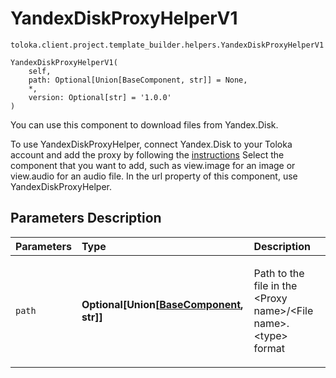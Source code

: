# YandexDiskProxyHelperV1
`toloka.client.project.template_builder.helpers.YandexDiskProxyHelperV1`

```
YandexDiskProxyHelperV1(
    self,
    path: Optional[Union[BaseComponent, str]] = None,
    *,
    version: Optional[str] = '1.0.0'
)
```

You can use this component to download files from Yandex.Disk.


To use YandexDiskProxyHelper, connect Yandex.Disk to your Toloka account and add the proxy by following
the [instructions](https://toloka.ai/docs/guide/concepts/prepare-data.html?lang=en)
Select the component that you want to add, such as view.image for an image or view.audio for an audio file.
In the url property of this component, use YandexDiskProxyHelper.

## Parameters Description

| Parameters | Type | Description |
| :----------| :----| :-----------|
`path`|**Optional\[Union\[[BaseComponent](toloka.client.project.template_builder.base.BaseComponent.md), str\]\]**|<p>Path to the file in the &lt;Proxy name&gt;/&lt;File name&gt;.&lt;type&gt; format</p>
